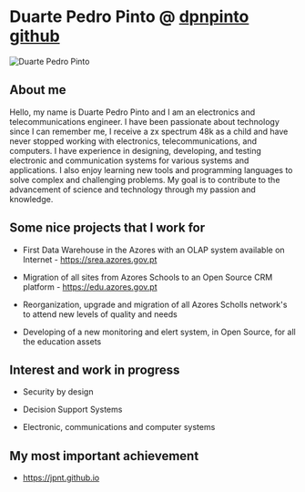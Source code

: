 # Duarte Pedro Pinto @ [dpnpinto github](https://github.com/dpnpinto/)

![Duarte Pedro Pinto](https://avatars.githubusercontent.com/u/49436188?v=4) 

## About me

Hello, my name is Duarte Pedro Pinto and I am an electronics and telecommunications engineer. I have been passionate about technology since I can remember me, I receive a zx spectrum 48k as a child and have never stopped working with electronics, telecommunications, and computers.
I have experience in designing, developing, and testing electronic and communication systems for various systems and applications. I also enjoy learning new tools and programming languages to solve complex and challenging problems.
My goal is to contribute to the advancement of science and technology through my passion and knowledge.

## Some nice projects that I work for

*	First Data Warehouse in the Azores with an OLAP system available on Internet - https://srea.azores.gov.pt

*	Migration of all sites from Azores Schools to an Open Source CRM platform - https://edu.azores.gov.pt

*	Reorganization, upgrade and migration of all Azores Scholls network's to attend new levels of quality and needs

*	Developing of a new monitoring and elert system, in Open Source, for all the education assets

## Interest and work in progress

*	Security by design

*	Decision Support Systems

*	Electronic, communications and computer systems

## My most important achievement
* https://jpnt.github.io
